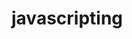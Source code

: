                                                                                                                                                                
# javascripting


